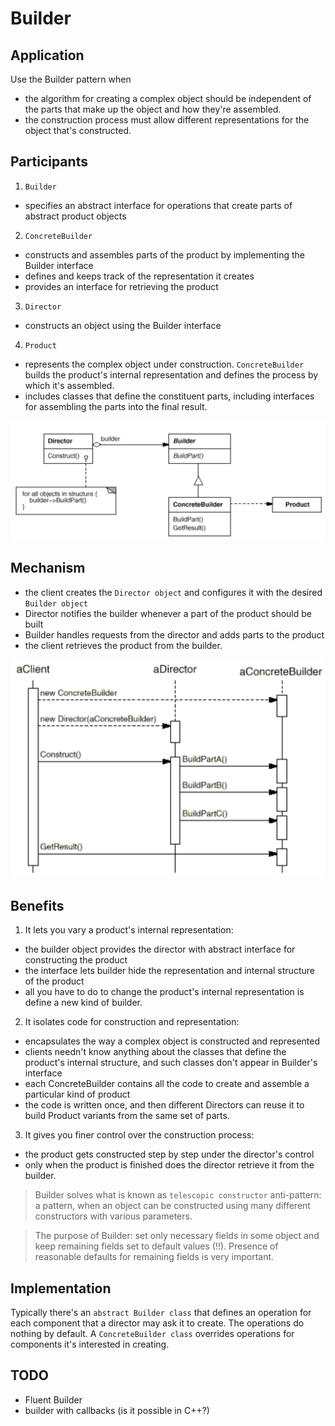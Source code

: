 # Builder

## Application

Use the Builder pattern when
- the algorithm for creating a complex object should be independent of the parts that make up the object and how they're assembled.
- the construction process must allow different representations for the object that's constructed.

## Participants

1. `Builder`
- specifies an abstract interface for operations that create parts of abstract product objects

2. `ConcreteBuilder`
- constructs and assembles parts of the product by implementing the Builder interface
- defines and keeps track of the representation it creates
- provides an interface for retrieving the product

3. `Director`
- constructs an object using the Builder interface

4. `Product`
- represents the complex object under construction. `ConcreteBuilder` builds the product's internal representation and defines the process by which it's assembled.
- includes classes that define the constituent parts, including interfaces for assembling the parts into the final result.

![img](../../img/builder_uml.png)

## Mechanism

- the client creates the `Director object` and configures it with the desired `Builder object`
- Director notifies the builder whenever a part of the product should be built
- Builder handles requests from the director and adds parts to the product
- the client retrieves the product from the builder.

![img](../../img/builder_interaction_diagram.png)

## Benefits

1. It lets you vary a product's internal representation:
- the builder object provides the director with abstract interface for constructing the product
- the interface lets builder hide the representation and internal structure of the product
- all you have to do to change the product's internal representation is define a new kind of builder.

2. It isolates code for construction and representation:
- encapsulates the way a complex object is constructed and represented
- clients needn't know anything about the classes that define the product's internal structure, and such classes don't appear in Builder's interface
- each ConcreteBuilder contains all the code to create and assemble a particular kind of product
- the code is written once, and then different Directors can reuse it to build Product variants from the same set of parts.

3. It gives you finer control over the construction process:
- the product gets constructed step by step under the director's control
- only when the product is finished does the director retrieve it from the builder.

> Builder solves what is known as `telescopic constructor` anti-pattern: a pattern, when an object can be constructed using many different constructors with various parameters. 

> The purpose of Builder: set only necessary fields in some object and keep remaining fields set to default values (!!). Presence of reasonable defaults for remaining fields is very important.

## Implementation

Typically there's an `abstract Builder class` that defines an operation for each component that a director may ask it to create. The operations do nothing by default. A `ConcreteBuilder class` overrides operations for components it's interested in creating.

## TODO

- Fluent Builder
- builder with callbacks (is it possible in C++?)
